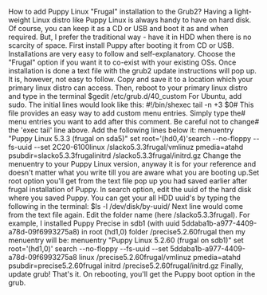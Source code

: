 How to add Puppy Linux "Frugal" installation to the Grub2? 
Having a light-weight Linux distro like Puppy Linux is always handy to have on hard disk. Of course, you can keep it as a CD or USB and boot it as and when required. But, I prefer the traditional way - have it in HDD when there is no scarcity of space. First install Puppy after booting it from CD or USB. Installations are very easy to follow and self-explanatory. Choose the "Frugal" option if you want it to co-exist with your existing OSs. Once installation is done a text file with the grub2 update instructions will pop up. It is, however, not easy to follow. Copy and save it to a location which your primary linux distro can access. Then, reboot to your primary linux distro and type in the terminal $gedit /etc/grub.d/40_custom For Ubuntu, add sudo. The initial lines would look like this: #!/bin/shexec tail -n +3 $0# This file provides an easy way to add custom menu entries. Simply type the# menu entries you want to add after this comment. Be careful not to change# the 'exec tail' line above. Add the following lines below it: menuentry "Puppy Linux 5.3.3 (frugal on sda5)" set root='(hd0,4)'search --no-floppy --fs-uuid --set 2C20-6100linux /slacko5.3.3frugal/vmlinuz pmedia=atahd psubdir=slacko5.3.3frugalinitrd /slacko5.3.3frugal/initrd.gz
Change the menuentry to your Puppy Linux version, anyway it is for your reference and doesn't matter what you write till you are aware what you are booting up.Set root option you'll get from the text file pop up you had saved earlier after frugal installation of Puppy. In search option, edit the uuid of the hard disk where you saved Puppy. You can get your all HDD uuid's by typing the following in the terminal: $ls -l /dev/disk/by-uuid/ Next line would come from the text file again. Edit the folder name (here /slacko5.3.3frugal). For example, I installed Puppy Precise in sdb1 (with uuid 5ddaba1b-a977-4409-a78d-09f6993275a8) in root (hd1,0) folder /precise5.2.60frugal then my menuentry will be: menuentry "Puppy Linux 5.2.60 (frugal on sdb1)"  set root='(hd1,0)' search --no-floppy --fs-uuid --set 5ddaba1b-a977-4409-a78d-09f6993275a8 linux /precise5.2.60frugal/vmlinuz pmedia=atahd psubdir=precise5.2.60frugal initrd /precise5.2.60frugal/initrd.gz Finally, update grub! That's it. On rebooting, you'll get the Puppy boot option in the grub.
